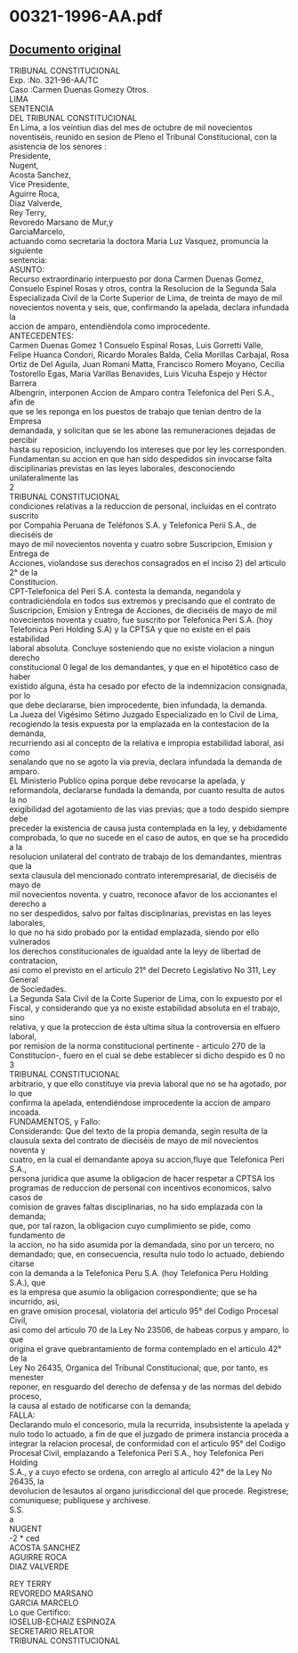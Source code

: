 
00321-1996-AA.pdf
=================
  
[Documento original](https://tc.gob.pe/jurisprudencia/1997/00321-1996-AA.pdf)  
---  
TRIBUNAL CONSTITUCIONAL  
Exp. :No. 321-96-AA/TC  
Caso :Carmen Duenas Gomezy Otros.  
LIMA  
SENTENCIA  
DEL TRIBUNAL CONSTITUCIONAL  
En Lima, a los veintiun dias del mes de octubre de mil novecientos  
noventiséis, reunido en sesion de Pleno el Tribunal Constitucional, con la  
asistencia de los senores :  
Presidente,  
Nugent,  
Acosta Sanchez,  
Vice Presidente,  
Aguirre Roca,  
Diaz Valverde,  
Rey Terry,  
Revoredo Marsano de Mur,y  
GarciaMarcelo,  
actuando como secretaria la doctora Maria Luz Vasquez, promuncia la siguiente  
sentencia:  
ASUNTO:  
Recurso extraordinario interpuesto por dona Carmen Duenas Gomez,  
Consuelo Espinel Rosas y otros, contra la Resolucion de la Segunda Sala  
Especializada Civil de la Corte Superior de Lima, de treinta de mayo de mil  
novecientos noventa y seis, que, confirmando la apelada, declara infundada la  
accion de amparo, entendièndola como improcedente.  
ANTECEDENTES:  
Carmen Duenas Gomez 1 Consuelo Espinal Rosas, Luis Gorretti Valle,  
Felipe Huanca Condori, Ricardo Morales Balda, Celia Morillas Carbajal, Rosa  
Ortiz de Del Aguila, Juan Romani Matta, Francisco Romero Moyano, Cecilia  
Tostorello Egas, Maria Varillas Benavides, Luis Vicuha Espejo y Héctor Barrera  
Albengrin, interponen Accion de Amparo contra Telefonica del Peri S.A., afin de  
que se les reponga en los puestos de trabajo que tenian dentro de la Empresa  
demandada, y solicitan que se les abone las remuneraciones dejadas de percibir  
hasta su reposicion, incluyendo los intereses que por ley les corresponden.  
Fundamentan su accion en que han sido despedidos sin invocarse falta  
disciplinarias previstas en las leyes laborales, desconociendo unilateralmente las  
2  
TRIBUNAL CONSTITUCIONAL  
condiciones relativas a la reduccion de personal, incluidas en el contrato suscrito  
por Compahia Peruana de Teléfonos S.A. y Telefonica Perii S.A., de dieciséis de  
mayo de mil novecientos noventa y cuatro sobre Suscripcion, Emision y Entrega de  
Acciones, violandose sus derechos consagrados en el inciso 2) del articulo 2° de la  
Constitucion.  
CPT-Telefonica del Peri S.A. contesta la demanda, negandola y  
contradiciéndola en todos sus extremos y precisando que el contrato de  
Suscripcion, Emision y Entrega de Acciones, de dieciséis de mayo de mil  
novecientos noventa y cuatro, fue suscrito por Telefonica Peri S.A. (hoy  
Telefonica Peri Holding S.A) y la CPTSA y que no existe en el pais estabilidad  
laboral absoluta. Concluye sosteniendo que no existe violacion a ningun derecho  
constitucional 0 legal de los demandantes, y que en el hipotético caso de haber  
existido alguna, ésta ha cesado por efecto de la indemnizacion consignada, por lo  
que debe declararse, bien improcedente, bien infundada, la demanda.  
La Jueza del Vigésimo Sétimo Juzgado Especializado en lo Civil de Lima,  
recogiendo la tesis expuesta por la emplazada en la contestacion de la demanda,  
recurriendo asi al concepto de la relativa e impropia estabilidad laboral, asi como  
senalando que no se agoto la via previa, declara infundada la demanda de  
amparo.  
EL Ministerio Publico opina porque debe revocarse la apelada, y  
reformandola, declararse fundada la demanda, por cuanto resulta de autos la no  
exigibilidad del agotamiento de las vias previas; que a todo despido siempre debe  
preceder la existencia de causa justa contemplada en la ley, y debidamente  
comprobada, lo que no sucede en el caso de autos, en que se ha procedido a la  
resolucion unilateral del contrato de trabajo de los demandantes, mientras que la  
sexta clausula del mencionado contrato interempresarial, de dieciséis de mayo de  
mil novecientos noventa. y cuatro, reconoce afavor de los accionantes el derecho a  
no ser despedidos, salvo por faltas disciplinarias, previstas en las leyes laborales,  
lo que no ha sido probado por la entidad emplazada, siendo por ello vulnerados  
los derechos constitucionales de igualdad ante la leyy de libertad de contratacion,  
asi como el previsto en el articulo 21° del Decreto Legislativo No 311, Ley General  
de Sociedades.  
La Segunda Sala Civil de la Corte Superior de Lima, con lo expuesto por el  
Fiscal, y considerando que ya no existe estabilidad absoluta en el trabajo, sino  
relativa, y que la proteccion de ésta ultima situa la controversia en elfuero laboral,  
por remision de la norma constitucional pertinente - articulo 270 de la  
Constitucion-, fuero en el cual se debe establecer si dicho despido es 0 no  
3  
TRIBUNAL CONSTITUCIONAL  
arbitrario, y que ello constituye via previa laboral que no se ha agotado, por lo que  
confirma la apelada, entendiéndose improcedente la accion de amparo incoada.  
FUNDAMENTOS, y Fallo:  
Considerando: Que del texto de la propia demanda, segin resulta de la  
clausula sexta del contrato de dieciséis de mayo de mil novecientos noventa y  
cuatro, en la cual el demandante apoya su accion,fluye que Telefonica Peri S.A.,  
persona juridica que asume la obligacion de hacer respetar a CPTSA los  
programas de reduccion de personal con incentivos economicos, salvo casos de  
comision de graves faltas disciplinarias, no ha sido emplazada con la demanda;  
que, por tal razon, la obligacion cuyo cumplimiento se pide, como fundamento de  
la accion, no ha sido asumida por la demandada, sino por un tercero, no  
demandado; que, en consecuencia, resulta nulo todo lo actuado, debiendo citarse  
con la demanda a la Telefonica Peru S.A. (hoy Telefonica Peru Holding S.A.), que  
es la empresa que asumio la obligacion correspondiente; que se ha incurrido, asi,  
en grave omision procesal, violatoria del articulo 95° del Codigo Procesal Civil,  
asi como del articulo 70 de la Ley No 23506, de habeas corpus y amparo, lo que  
origina el grave quebrantamiento de forma contemplado en el articulo 42° de la  
Ley No 26435, Organica del Tribunal Constitucional; que, por tanto, es menester  
reponer, en resguardo del derecho de defensa y de las normas del debido proceso,  
la causa al estado de notificarse con la demanda;  
FALLA:  
Declarando mulo el concesorio, mula la recurrida, insubsistente la apelada y  
nulo todo lo actuado, a fin de que el juzgado de primera instancia proceda a  
integrar la relacion procesal, de conformidad con el articulo 95° del Codigo  
Procesal Civil, emplazando a Telefonica Peri S.A., hoy Telefonica Peri Holding  
S.A., y a cuyo efecto se ordena, con arreglo al articulo 42° de la Ley No 26435, la  
devolucion de lesautos al organo jurisdiccional del que procede. Registrese;  
comuniquese; publiquese y archivese.  
S.S.  
a  
NUGENT  
-2 * ced  
ACOSTA SANCHEZ  
AGUIRRE ROCA  
DIAZ VALVERDE  
  
REY TERRY  
REVOREDO MARSANO  
GARCIA MARCELO  
Lo que Certifico:  
IOSELUB-ECHAIZ ESPINOZA  
SECRETARIO RELATOR  
TRIBUNAL CONSTITUCIONAL